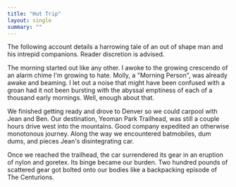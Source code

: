 ```yaml
---
title: "Hut Trip"
layout: single
summary: ""
---
```

The following account details a harrowing tale of an out of shape man and his intrepid companions. Reader discretion is advised.

The morning started out like any other. I awoke to the growing crescendo of an alarm chime I'm growing to hate. Molly, a "Morning Person", was already awake and beaming. I let out a noise that might have been confused with a groan had it not been bursting with the abyssal emptiness of each of a thousand early mornings. Well, enough about that.

We finished getting ready and drove to Denver so we could carpool with Jean and Ben. Our destination, Yeoman Park Trailhead, was still a couple hours drive west into the mountains. Good company expedited an otherwise monotonous journey. Along the way we encountered batmobiles, dum dums, and pieces Jean's disintegrating car.

Once we reached the trailhead, the car surrendered its gear in an eruption of nylon and goretex. Its binge became our burden. Two hundred pounds of scattered gear got bolted onto our bodies like a backpacking episode of The Centurions.